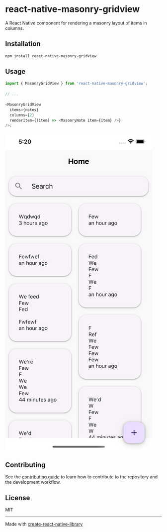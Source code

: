 # react-native-masonry-gridview

A React Native component for rendering a masonry layout of items in columns.

## Installation

```sh
npm install react-native-masonry-gridview
```

## Usage

```js
import { MasonryGridView } from 'react-native-masonry-gridview';

// ...

<MasonryGridView
  items={notes}
  columns={2}
  renderItem={(item) => <MasonryNote item={item} />}
/>;
```

![preview](./demo.png)

## Contributing

See the [contributing guide](CONTRIBUTING.md) to learn how to contribute to the repository and the development workflow.

## License

MIT

---

Made with [create-react-native-library](https://github.com/callstack/react-native-builder-bob)

